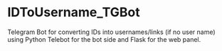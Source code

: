 # IDToUsername_TGBot
Telegram Bot for converting IDs into usernames/links (if no user name) using Python Telebot for the bot side and Flask for the web panel.
